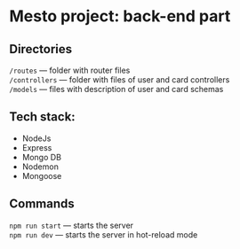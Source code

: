 #  Mesto project: back-end part

## Directories

`/routes` — folder with router files  
`/controllers` — folder with files of user and card controllers  
`/models` — files with description of user and card schemas  
 
## Tech stack:

- NodeJs
- Express
- Mongo DB
- Nodemon
- Mongoose

## Commands

`npm run start` — starts the server  
`npm run dev` — starts the server in hot-reload mode
